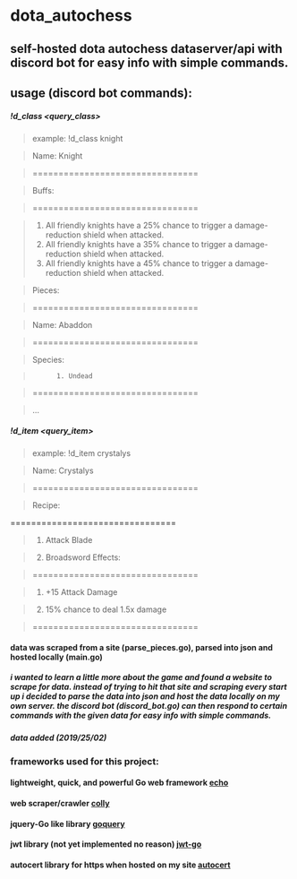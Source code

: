 # dota_autochess

## self-hosted dota autochess dataserver/api with discord bot for easy info with simple commands. 

## usage (discord bot commands):
##### !d_class <query_class>
> example: !d_class knight


> 	Name: Knight

> 	================================


> 	Buffs:

> 	================================

>    1. All friendly knights have a 25% chance to trigger a damage-reduction shield when attacked.
>    2. All friendly knights have a 35% chance to trigger a damage-reduction shield when attacked.
>    3. All friendly knights have a 45% chance to trigger a damage-reduction shield when attacked.


> 	Pieces:

> 	================================


> 	Name: Abaddon

> 	================================


> 	Species:

>    		1. Undead

>	================================

> 	...


##### !d_item <query_item>
> example: !d_item crystalys

> Name: Crystalys


> ================================



> Recipe:

> 	
================================



> 1. Attack Blade
   
> 2. Broadsword
Effects:
 

> ================================
 

> 1. +15 Attack Damage

> 2. 15% chance to deal 1.5x damage


> ================================

#### data was scraped from a site (parse_pieces.go), parsed into json and hosted locally (main.go) 

##### i wanted to learn a little more about the game and found a website to scrape for data. instead of trying to hit that site and scraping every start up i decided to parse the data into json and host the data locally on my own server. the discord bot (discord_bot.go) can then respond to certain commands with the given data for easy info with simple commands.

##### data added (2019/25/02)

### frameworks used for this project:
#### lightweight, quick, and powerful Go web framework [echo](https://github.com/labstack/echo) 
#### web scraper/crawler [colly](https://github.com/gocolly/colly)
#### jquery-Go like library [goquery](https://github.com/PuerkitoBio/goquery)
#### jwt library (not yet implemented no reason) [jwt-go](https://github.com/dgrijalva/jwt-go)
#### autocert library for https when hosted on my site [autocert](https://golang.org/x/crypto/acme/autocert)
